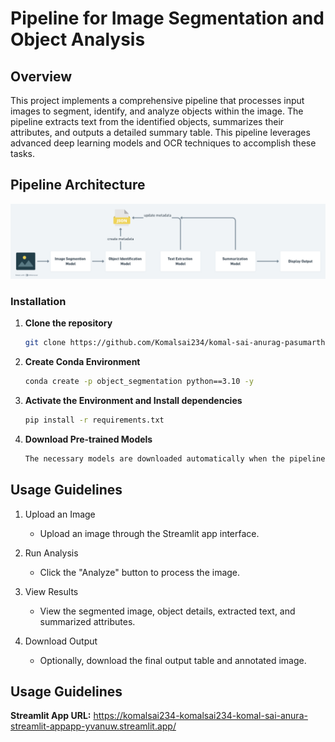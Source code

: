 
# Pipeline for Image Segmentation and Object Analysis

## Overview
This project implements a comprehensive pipeline that processes input images to segment, identify, and analyze objects within the image. The pipeline extracts text from the identified objects, summarizes their attributes, and outputs a detailed summary table. This pipeline leverages advanced deep learning models and OCR techniques to accomplish these tasks.

## Pipeline Architecture
![Pipeline](images/pipeline.png)

### Installation
1. **Clone the repository**
    ```bash
    git clone https://github.com/Komalsai234/komal-sai-anurag-pasumarthy-wasserstoff-AiInternTask.git
    ```

2. **Create Conda Environment**
    ```bash
    conda create -p object_segmentation python==3.10 -y
    ```

3. **Activate the Environment and Install dependencies**
    ```bash
    pip install -r requirements.txt

3. **Download Pre-trained Models**
    ```bash
    The necessary models are downloaded automatically when the pipeline runs.
    ```

## Usage Guidelines
1. Upload an Image
    - Upload an image through the Streamlit app interface.

2. Run Analysis
    - Click the "Analyze" button to process the image.

3. View Results
    - View the segmented image, object details, extracted text, and summarized attributes.

4. Download Output
    - Optionally, download the final output table and annotated image.

## Usage Guidelines
**Streamlit App URL:** https://komalsai234-komalsai234-komal-sai-anura-streamlit-appapp-yvanuw.streamlit.app/
